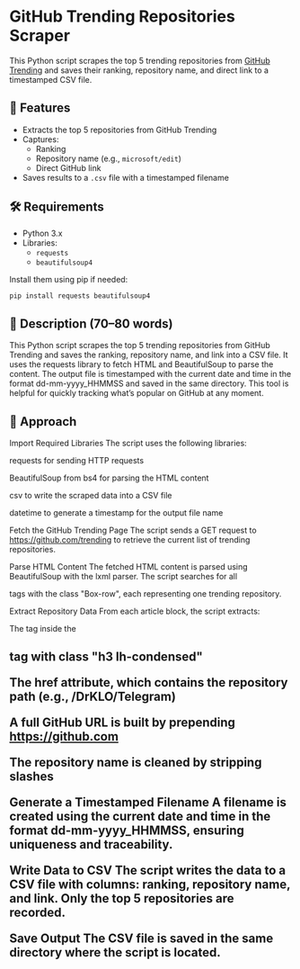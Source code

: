 # GitHub Trending Repositories Scraper

This Python script scrapes the top 5 trending repositories from [GitHub Trending](https://github.com/trending) and saves their ranking, repository name, and direct link to a timestamped CSV file.

## 📌 Features

- Extracts the top 5 repositories from GitHub Trending
- Captures:
  - Ranking
  - Repository name (e.g., `microsoft/edit`)
  - Direct GitHub link
- Saves results to a `.csv` file with a timestamped filename

## 🛠 Requirements

- Python 3.x
- Libraries:
  - `requests`
  - `beautifulsoup4`

Install them using pip if needed:

```bash
pip install requests beautifulsoup4
```

## 📌 Description (70–80 words)
This Python script scrapes the top 5 trending repositories from GitHub Trending and saves the ranking, repository name, and link into a CSV file. It uses the requests library to fetch HTML and BeautifulSoup to parse the content. The output file is timestamped with the current date and time in the format dd-mm-yyyy_HHMMSS and saved in the same directory. This tool is helpful for quickly tracking what’s popular on GitHub at any moment.

## 🧠 Approach
Import Required Libraries
The script uses the following libraries:

requests for sending HTTP requests

BeautifulSoup from bs4 for parsing the HTML content

csv to write the scraped data into a CSV file

datetime to generate a timestamp for the output file name

Fetch the GitHub Trending Page
The script sends a GET request to https://github.com/trending to retrieve the current list of trending repositories.

Parse HTML Content
The fetched HTML content is parsed using BeautifulSoup with the lxml parser. The script searches for all <article> tags with the class "Box-row", each representing one trending repository.

Extract Repository Data
From each article block, the script extracts:

The <a> tag inside the <h2> tag with class "h3 lh-condensed"

The href attribute, which contains the repository path (e.g., /DrKLO/Telegram)

A full GitHub URL is built by prepending https://github.com

The repository name is cleaned by stripping slashes

Generate a Timestamped Filename
A filename is created using the current date and time in the format dd-mm-yyyy_HHMMSS, ensuring uniqueness and traceability.

Write Data to CSV
The script writes the data to a CSV file with columns: ranking, repository name, and link. Only the top 5 repositories are recorded.

Save Output
The CSV file is saved in the same directory where the script is located.
